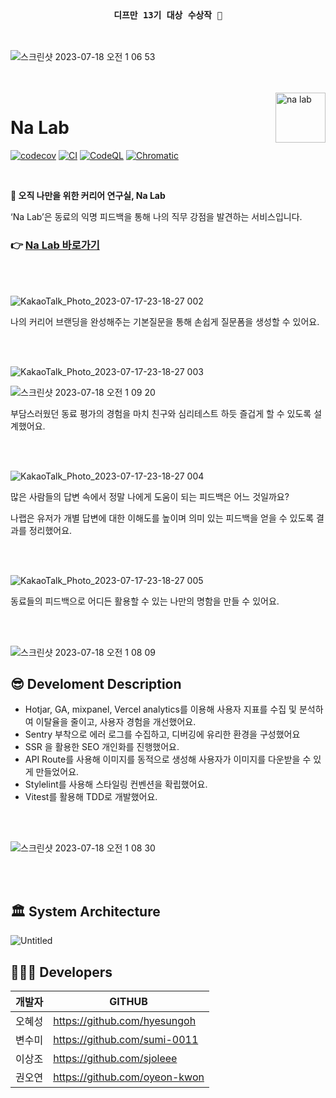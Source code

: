 <br />

<h3 align='center'>

 `디프만 13기 대상 수상작 🎉`

</h3>

<br />

![스크린샷 2023-07-18 오전 1 06 53](https://github.com/depromeet/na-lab-client/assets/26461307/7147c8a5-f48d-48d6-b8bf-d758df64184e)

<br/>
<br/>

<img src="https://github.com/depromeet/na-lab-client/assets/26461307/bb65047a-0b74-4cbb-9d9b-026fa1ab50ba" alt="na lab" align="right" height="80" />

# Na Lab

[![codecov](https://codecov.io/gh/depromeet/na-lab-client/branch/main/graph/badge.svg?token=3PSF7HIYSW)](https://codecov.io/gh/depromeet/na-lab-client) [![CI](https://github.com/depromeet/na-lab-client/actions/workflows/ci.yml/badge.svg)](https://github.com/depromeet/na-lab-client/actions/workflows/ci.yml) [![CodeQL](https://github.com/depromeet/na-lab-client/actions/workflows/github-code-scanning/codeql/badge.svg)](https://github.com/depromeet/na-lab-client/actions/workflows/github-code-scanning/codeql) [![Chromatic](https://github.com/depromeet/na-lab-client/actions/workflows/chromatic.yml/badge.svg)](https://github.com/depromeet/na-lab-client/actions/workflows/chromatic.yml)

<br />

**🔬 오직 나만을 위한 커리어 연구실, Na Lab**

‘Na Lab’은 동료의 익명 피드백을 통해 나의 직무 강점을 발견하는 서비스입니다.

### 👉 [Na Lab 바로가기](https://www.nalab.me/)

<br />

<br />

![KakaoTalk_Photo_2023-07-17-23-18-27 002](https://github.com/oyeon-kwon/personal_color/assets/61301574/e5acce5d-a9b9-4200-bc3c-7e6846b89702)

나의 커리어 브랜딩을 완성해주는 기본질문을 통해 손쉽게 질문폼을 생성할 수 있어요.

<br />

<br />

![KakaoTalk_Photo_2023-07-17-23-18-27 003](https://github.com/oyeon-kwon/personal_color/assets/61301574/16b0b65b-69ef-4915-a7be-c5ea9b1335ba)

![스크린샷 2023-07-18 오전 1 09 20](https://github.com/depromeet/na-lab-client/assets/26461307/53664ba1-0970-4054-9b49-8071f0a4bf6c)

부담스러웠던 동료 평가의 경험을 마치 친구와 심리테스트 하듯 즐겁게 할 수 있도록 설계했어요.

<br />

<br />

![KakaoTalk_Photo_2023-07-17-23-18-27 004](https://github.com/oyeon-kwon/personal_color/assets/61301574/f6ae2893-0969-4122-a76a-dca99555d6f0)

많은 사람들의 답변 속에서 정말 나에게 도움이 되는 피드백은 어느 것일까요?

나랩은 유저가 개별 답변에 대한 이해도를 높이며 의미 있는 피드백을 얻을 수 있도록 결과를 정리했어요.

<br />

<br />

![KakaoTalk_Photo_2023-07-17-23-18-27 005](https://github.com/oyeon-kwon/personal_color/assets/61301574/35ce40d7-c57c-4f61-80c9-6f7d643f0fe1)

동료들의 피드백으로 어디든 활용할 수 있는 나만의 명함을 만들 수 있어요.

<br />

<br />

![스크린샷 2023-07-18 오전 1 08 09](https://github.com/depromeet/na-lab-client/assets/26461307/27586832-3bd7-4cbb-a659-1e446ed996d3)

## 😎 Develoment Description

* Hotjar, GA, mixpanel, Vercel analytics를 이용해
사용자 지표를 수집 및 분석하여 이탈율을 줄이고, 사용자 경험을 개선했어요.
* Sentry 부착으로 에러 로그를 수집하고, 디버깅에 유리한 환경을 구성했어요
* SSR 을 활용한 SEO 개인화를 진행했어요.
* API Route를 사용해 이미지를 동적으로 생성해 사용자가 이미지를 다운받을 수 있게 만들었어요.
* Stylelint를 사용해 스타일링 컨벤션을 확립했어요.
* Vitest를 활용해 TDD로 개발했어요.

<br />

<br />

![스크린샷 2023-07-18 오전 1 08 30](https://github.com/depromeet/na-lab-client/assets/26461307/53c6a91b-d029-4fd9-acad-647a771507e3)

<br />

<br />

## 🏛️ System Architecture

![Untitled](https://github.com/oyeon-kwon/personal_color/assets/61301574/794d7625-f63f-418f-b03a-a7ab396f015b)

## 🧑🏻‍💻 Developers

개발자|GITHUB|
---|---|
오혜성|https://github.com/hyesungoh|
변수미|https://github.com/sumi-0011|
이상조|https://github.com/sjoleee|
권오연|https://github.com/oyeon-kwon|
